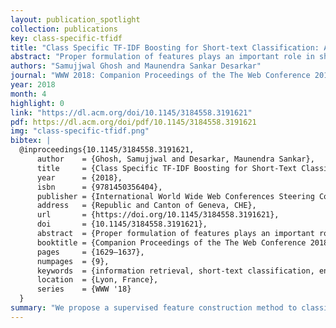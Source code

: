 ```yaml
---
layout: publication_spotlight
collection: publications
key: class-specific-tfidf
title: "Class Specific TF-IDF Boosting for Short-text Classification: Application to Short-texts Generated During Disasters"
abstract: "Proper formulation of features plays an important role in short-text classification tasks as the amount of text available is very little. In literature, Term Frequency - Inverse Document Frequency (TF-IDF) is commonly used to create feature vectors for such tasks. However, TF-IDF formulation does not utilize the class information available in supervised learning. For classification problems, if it is possible to identify terms that can strongly distinguish among classes, then more weight can be given to those terms during feature construction phase. This may result in improved classifier performance with the incorporation of extra class label related information. We propose a supervised feature construction method to classify tweets, based on the actionable information that might be present, posted during different disaster scenarios. Improved classifier performance for such classification tasks can be helpful in the rescue and relief operations. We used three benchmark datasets containing tweets posted during Nepal and Italy earthquakes in 2015 and 2016 respectively. Experimental results show that the proposed method obtains better classification performance on these benchmark datasets."
authors: "Samujjwal Ghosh and Maunendra Sankar Desarkar"
journal: "WWW 2018: Companion Proceedings of the The Web Conference 2018"
year: 2018
month: 4
highlight: 0
link: "https://dl.acm.org/doi/10.1145/3184558.3191621"
pdf: https://dl.acm.org/doi/pdf/10.1145/3184558.3191621
img: "class-specific-tfidf.png"
bibtex: |
  @inproceedings{10.1145/3184558.3191621,
      author    = {Ghosh, Samujjwal and Desarkar, Maunendra Sankar},
      title     = {Class Specific TF-IDF Boosting for Short-Text Classification: Application to Short-Texts Generated During Disasters},
      year      = {2018},
      isbn      = {9781450356404},
      publisher = {International World Wide Web Conferences Steering Committee},
      address   = {Republic and Canton of Geneva, CHE},
      url       = {https://doi.org/10.1145/3184558.3191621},
      doi       = {10.1145/3184558.3191621},
      abstract  = {Proper formulation of features plays an important role in short-text classification tasks as the amount of text available is very little. In literature, Term Frequency - Inverse Document Frequency (TF-IDF) is commonly used to create feature vectors for such tasks. However, TF-IDF formulation does not utilize the class information available in supervised learning. For classification problems, if it is possible to identify terms that can strongly distinguish among classes, then more weight can be given to those terms during feature construction phase. This may result in improved classifier performance with the incorporation of extra class label related information. We propose a supervised feature construction method to classify tweets, based on the actionable information that might be present, posted during different disaster scenarios. Improved classifier performance for such classification tasks can be helpful in the rescue and relief operations. We used three benchmark datasets containing tweets posted during Nepal and Italy earthquakes in 2015 and 2016 respectively. Experimental results show that the proposed method obtains better classification performance on these benchmark datasets.},
      booktitle = {Companion Proceedings of the The Web Conference 2018},
      pages     = {1629–1637},
      numpages  = {9},
      keywords  = {information retrieval, short-text classification, entropy-based feature generation, feature engineering},
      location  = {Lyon, France},
      series    = {WWW '18}
  }
summary: "We propose a supervised feature construction method to classify tweets, based on the actionable information that might be present, posted during different disaster scenarios. Improved classifier performance for such classification tasks can be helpful in the rescue and relief operations. We used three benchmark datasets containing tweets posted during Nepal and Italy earthquakes in 2015 and 2016 respectively. Experimental results show that the proposed method obtains better classification performance on these benchmark datasets."
---
```

